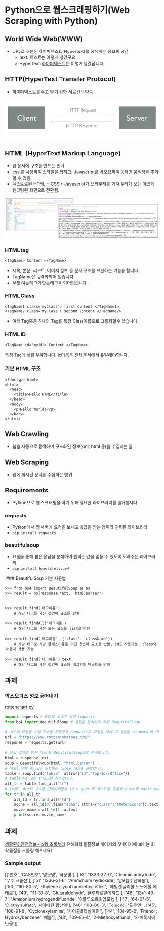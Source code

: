 # Python으로 웹스크래핑하기(Web Scraping with Python)

## World Wide Web(WWW)

- URL로 구분된 하이퍼텍스트(Hypertext)를 공유하는 정보의 공간
	- text: 텍스트는 이렇게 생겼구요
	- Hypertext: [하이퍼텍스트](https://en.wikipedia.org/Hypertext)는 이렇게 생겼답니다.

## HTTP(HyperText Transfer Protocol)

- 하이퍼텍스트를 주고 받기 위한 서로간의 약속

![](img/server-client.png)


## HTML (HyperText Markup Language)

- 웹 문서에 구조를 만드는 언어
- css 를 사용하여 스타일을 입히고, Javascript를 사오요하여 동적인 움직임을 추가할 수 있음.
- 텍스트로된 HTML + CSS + Javascript가 브라우저를 거쳐 우리가 보는 이쁘게 렌더링된 화면으로 전환됨.

![](img/rendered-html.png)

### HTML tag

```
<TagName> Content </TagName>
```

- 제목, 본문, 리스트, 이미지 첨부 등 문서 구조를 표현하는 기능을 합니다.
- TagName은 규격화되어 있습니다.
- 보통 여는태그와 닫는태그로 되어있습니다.


### HTML Class

```
<TagName1 class='myClass'> first Content </TagName1>
<TagName2 class='myClass'> second Content </TagName2>
```

- 여러 Tag혹은 하나의 Tag를 특정 Class이름으로 그룹화할수 있습니다.


### HTML ID

```
<TagName id='myid'> Content </TagName>
```

특정 Tag에 id를 부여합니다.
id이름은 전체 문서에서 유일해야합니다.

### 기본 HTML 구조

```
<!doctype html>
<html>
  <head>
    <title>Hello HTML</title>
  </head>
  <body>
    <p>Hello World!</p>
  </body>
</html>
```


## Web Crawling
- 웹을 자동으로 탐색하며 구조화된 정보(xml, html 등)을 수집하는 일

## Web Scraping
- 웹에 게시된 문서를 수집하는 행위

## Requirements
- Python으로 웹 스크래핑을 하기 위해 필요한 라이브러리를 알아봅시다.

### requests
- Python에서 웹 서버에 요청을 보내고 응답을 받는 행위와 관련된 라이브러리
- `pip install requests`

### beautifulsoup
- 요청을 통해 받은 응답을 분석하여 원하는 값을 얻을 수 있도록 도와주는 라이브러리
- `pip install beautifulsoup4`


 ### BeautifulSoup 기본 사용법

```
>>> from bs4 import BeautifulSoup as bs
>>> result = bs(response.text, 'html.parser')


>>> result.find('태그이름')
	# 해당 태그를 가진 첫번째 요소를 반환
	
>>> result.findAll('태그이름')
	# 해당 태그를 가진 모든 요소를 list로 반환

>>> result.find('태그이름', {'class': 'className'})	
	# 해당 태그중 해당 클래스이름을 가진 첫번째 요소를 반환, id도 사용가능, class와 id동시 사용 가능
	
>>> result.find('태그이름').text
	# 해당 태그를 가진 첫번째 요소에 태그안에 텍스트를 반환
```

## 과제

### 박스오피스 정보 긁어내기

[rottenchart.py](resources/rotten_chart.py)

```python
import requests # 요청을 보내기 위한 requests
from bs4 import BeautifulSoup # 응답을 분석하기 위한 BeautifulSoup

# url에 요청을 보낼 주소를 지정하고 requests로 요청을 보내 그 응답을 response에 저장합니다.
url = "https://www.rottentomatoes.com/"
response = requests.get(url)

# 응답 결과로 받은 html을 BeautifulSoup으로 분석합니다.
html = response.text
soup = BeautifulSoup(html, "html.parser")
# html 전체 중 id가 일치하는 table 태그를 선택합니다.
table = soup.find("table", attrs={"id":"Top-Box-Office"})
# table에서 모든 tr태그를 찾아냅니다.
all_tr = table.find_all("tr")
# tr태그 리스트 요소를 반복시키면서 td > span 의 텍스트를 추출해 score와 movie_name을 바로 출력합니다.
for tr in all_tr:
    all_td = tr.find_all("td")
    score = all_td[0].find("span", attrs={"class":"tMeterScore"}).text
    movie_name = all_td[1].a.text
    print(score, movie_name)
```

## 과제

[생활환경안전정보시스템 초록누리](http://ecolife.me.go.kr/ecolife/hrmflnsChmstryMmttr/chmstryMttrIndex) 유해화학 물질정보 페이지의 첫페이지에 보이는 화학물질을 크롤링 해보세요!

### Sample output

[['번호', 'CAS번호', '영문명', '국문명'],
 ['52', '1333-82-0', 'Chromic anhydride', '무수 크롬산'],
 ['51', '1336-21-6', 'Ammonium hydroxide', '암모늄수산화물'],
 ['50', '110-80-5', 'Ethylene glycol monoethyl ether', '에틸렌 글리콜 모노에틸 에테르'],
 ['49', '111-30-8', 'Glutaraldehyde', '글루타르알데히드'],
 ['48', '1341-49-7', 'Ammonium hydrogendifluoride', '이플루오르화암모늄'],
 ['47', '64-67-5', 'Diethylsulfate', '다이에틸 황산염'],
 ['46', '108-88-3', 'Toluene', '톨루엔'],
 ['45', '108-91-8', 'Cyclohexylamine', '사이클로헥실아민'],
 ['44', '108-95-2', 'Phenol ; Hydroxybenzene', '페놀'],
 ['43', '109-86-4', '2-Methoxyethanol', '2-메톡시에탄올']]
